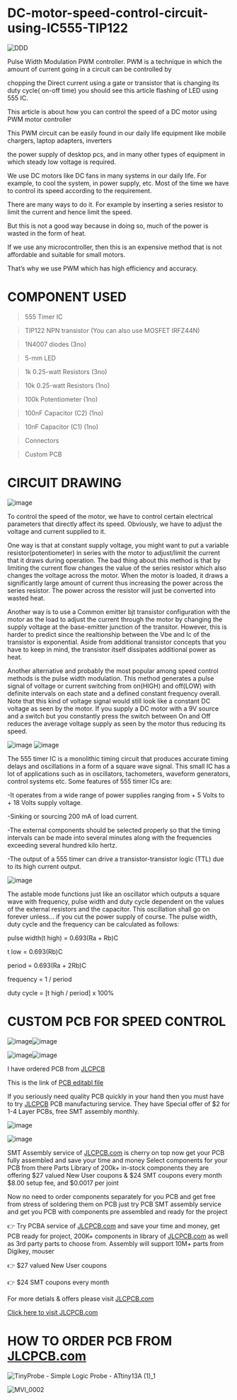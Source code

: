 # DC-motor-speed-control-circuit-using-IC555-TIP122

![DDD](https://user-images.githubusercontent.com/19898602/141066602-3919cdf2-9353-46a3-9491-d1f0d6fba100.gif)


Pulse Width Modulation PWM controller. PWM is a technique in which the amount of current going in a circuit can be controlled by 

chopping the Direct current using a gate or transistor that is changing its duty cycle( on-off time) you should see this article flashing of LED using 555 IC. 

This article is about how you can control the speed of a DC motor using PWM motor controller

This PWM circuit can be easily found in our daily life equipment like mobile chargers, laptop adapters, inverters 

the power supply of desktop pcs, and in many other types of equipment in which steady low voltage is required.

We use DC motors like DC fans in many systems in our daily life. For example, to cool the system, in power supply, etc. Most of the time we have to control its speed according to the requirement.

There are many ways to do it. For example by inserting a series resistor to limit the current and hence limit the speed. 

But this is not a good way because in doing so, much of the power is wasted in the form of heat. 

If we use any microcontroller, then this is an expensive method that is not affordable and suitable for small motors. 

That’s why we use PWM which has high efficiency and accuracy.

# COMPONENT USED

> 555 Timer IC

> TIP122 NPN transistor (You can also use MOSFET IRFZ44N)

> 1N4007 diodes (3no)

> 5-mm LED

> 1k 0.25-watt Resistors (3no)

> 10k 0.25-watt Resistors (1no)

> 100k Potentiometer (1no)

> 100nF Capacitor (C2) (1no)

> 10nF Capacitor (C1) (1no)

> Connectors

> Custom PCB


# CIRCUIT DRAWING


![image](https://user-images.githubusercontent.com/19898602/141070817-1ba97f05-1690-48e3-93b4-adfbf910ebaf.png)

To control the speed of the motor, we have to control certain electrical parameters that directly affect its speed. Obviously, we have to adjust the voltage and current supplied to it.

One way is that at constant supply voltage, you might want to put a variable resistor(potentiometer) in series with the motor to adjust/limit the current that it draws during operation. The bad thing about this method is that by limiting the current flow changes the value of the series resistor which also changes the voltage across the motor. When the motor is loaded, it draws a significantly large amount of current thus increasing the power across the series resistor. The power across the resistor will just be converted into wasted heat.

Another way is to use a Common emitter bjt transistor configuration with the motor as the load to adjust the current through the motor by changing the supply voltage at the base-emitter junction of the transitor. However, this is harder to predict since the realtionship between the Vbe and Ic of the transistor is exponential. Aside from additional transistor concepts that you have to keep in mind, the transistor itself dissipates additional power as heat.

Another alternative and probably the most popular among speed control methods is the pulse width modulation. This method generates a pulse signal of voltage or current switching from on(HIGH) and off(LOW) with definite intervals on each state and a defined constant frequency overall. Note that this kind of voltage signal would still look like a constant DC voltage as seen by the motor. If you supply a DC motor with a 9V source and a switch but you constantly press the switch between On and Off reduces the average voltage supply as seen by the motor thus reducing its speed.

![image](https://user-images.githubusercontent.com/19898602/141070991-c0f3f707-46e0-4199-adc6-e9af6bd7c284.png)
![image](https://user-images.githubusercontent.com/19898602/141071015-a5332672-21b8-4ef7-b603-4cecfad67b41.png)


The 555 timer IC is a monolithic timing circuit that produces accurate timing delays and oscillations in a form of a square wave signal. This small IC has a lot of applications such as in oscillators, tachometers, waveform generators, control systems etc.
Some features of 555 timer ICs are:

-It operates from a wide range of power supplies ranging from + 5 Volts to + 18 Volts supply voltage.

-Sinking or sourcing 200 mA of load current.

-The external components should be selected properly so that the timing intervals can be made into several minutes along with the frequencies exceeding several hundred kilo hertz.

-The output of a 555 timer can drive a transistor-transistor logic (TTL) due to its high current output.

![image](https://user-images.githubusercontent.com/19898602/141071064-87b72706-a633-4e65-9bd4-12e6d9de2417.png)


The astable mode functions just like an oscillator which outputs a square wave with frequency, pulse width and duty cycle dependent on the values of the external resistors and the capacitor. This oscillation shall go on forever unless... if you cut the power supply of course. The pulse width, duty cycle and the frequency can be calculated as follows:

pulse width(t high) = 0.693(Ra + Rb)C

t low = 0.693(Rb)C

period = 0.693(Ra + 2Rb)C

frequency = 1 / period

duty cycle = [t high / period] x 100%

# CUSTOM PCB FOR SPEED CONTROL

![image](https://user-images.githubusercontent.com/19898602/141071261-b3fe5618-9061-4f4a-b1ad-7de14061f40d.png)![image](https://user-images.githubusercontent.com/19898602/141071373-dac7cf38-04e0-4946-843a-206f0259ed6e.png)

![image](https://user-images.githubusercontent.com/19898602/141071413-486c2afd-6768-419d-9faa-ff2b0ffe5ee2.png)![image](https://user-images.githubusercontent.com/19898602/141071466-2eab9b95-c565-4c0a-9d75-79f98c3e7490.png)

I have ordered PCB from [JLCPCB](https://jlcpcb.com/IAT )

This is the link of [PCB editabl file](https://oshwlab.com/sharmaz747/multipurpose-pcb)

If you seriously need quality PCB quickly in your hand then you must have to try [JLCPCB](https://jlcpcb.com/IAT ) PCB manufacturing service.
They have Special offer of $2 for 1-4 Layer PCBs, free SMT assembly monthly.

![image](https://user-images.githubusercontent.com/19898602/141071633-e43a08d0-f190-475a-ba19-5ea6651bfa5c.png)

![image](https://user-images.githubusercontent.com/19898602/159014034-3c9a50c3-61c3-40d2-836d-9cadc2317d33.png)


SMT Assembly service of [JLCPCB.com](https://jlcpcb.com/IAT) is cherry on top now get your PCB fully assembled and save your time and money
Select components for your PCB from there Parts Library of 200k+ in-stock components
they are offering $27 valued New User coupons  & $24 SMT coupons every month
$8.00 setup fee, and $0.0017  per joint

Now no need to order components separately for you PCB and get free from stress of soldering them on PCB just try PCB SMT assembly service and get you PCB with components pre assembled and ready for the project


👉 Try PCBA service of [JLCPCB.com](https://jlcpcb.com/IAT) and save your time and money, get PCB ready for project, 200K+ components in library of [JLCPCB.com](https://jlcpcb.com/IAT) as well as 3rd party         parts to choose from. 
    Assembly will support 10M+ parts from Digikey, mouser
    
👉 $27 valued New User coupons 

👉 $24 SMT coupons every month


For more detials & offers please visit [JLCPCB.com](https://jlcpcb.com/IAT)


[Click here to visit JLCPCB.com](https://jlcpcb.com/IAT)

# HOW TO ORDER PCB FROM [JLCPCB.com](https://jlcpcb.com/IAT)

![TinyProbe - Simple Logic Probe - ATtiny13A (1)_1](https://user-images.githubusercontent.com/19898602/161423592-ab74d959-b412-4c82-8af1-d26c57d794fd.gif)


![MVI_0002](https://user-images.githubusercontent.com/19898602/141072000-a6e4e421-8918-4906-8dd6-092b5418463b.gif)

